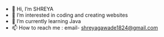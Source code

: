 - 👋 Hi, I’m SHREYA
- 👀 I’m interested in coding and creating websites
- 🌱 I’m currently learning Java
- 📫 How to reach me : email- shreyagawade1824@gmail.com

<!---
VOIDSHREYA/VOIDSHREYA is a ✨ special ✨ repository because its `README.md` (this file) appears on your GitHub profile.
You can click the Preview link to take a look at your changes.
--->
